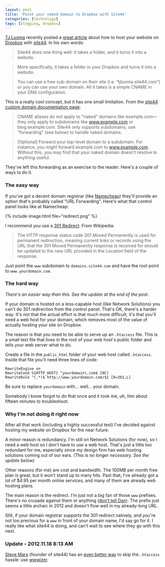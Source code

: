 ```yaml
---
layout: post
title: 'Point your naked domain to Dropbox with Site44'
categories: [technology]
tags: [blogging, dropbox]
---
```


[TJ Luoma](http://twitter.com/tjluoma) recently posted a [great article](http://tj.luo.ma/articles/dropbox-site44-and-making-your-own-indexes) about how to host your website on [Dropbox](https://www.dropbox.com/home) with [site44](http://www.site44.com/). In his own words:

> Site44 does one thing well: it takes a folder, and it turns it into a website.

> More specifically, it takes a folder in your Dropbox and turns it into a website.

> You can use a free sub-domain on their site (i.e. “tjluoma.site44.com”) or you can use your own domain. All it takes is a simple CNAME in your DNS configuration.

This is a really cool concept, but it has one small limitation. From the [site44 custom domain documentation page](http://www.site44.com/custom-domains):

> CNAME aliases do not apply to "naked" domains like example.com—they only apply to subdomains like www.example.com or blog.example.com. Site44 only supports subdomains; use "forwarding" (see below) to handle naked domains.

> [Optional] Forward your top-level domain to a subdomain. For instance, you might forward example.com to www.example.com. Without this, you may find that your naked domain doesn’t resolve to anything useful.

They've left this forwarding as an exercise to the reader. Here's a couple of ways to do it.

### The easy way

If you've got a decent domain registrar (like [Namecheap](https://www.namecheap.com/)) they'll provide an option that's probably called "URL Forwarding". Here's what that control panel looks like at Namecheap:

{% include image.html file="redirect.png" %}

I recommend you use a [301 Redirect](https://en.wikipedia.org/wiki/HTTP_301). From Wikipedia:

> The HTTP response status code 301 Moved Permanently is used for permanent redirection, meaning current links or records using the URL that the 301 Moved Permanently response is received for should be updated to the new URL provided in the Location field of the response.

Just point the `www` subdomain to `domains.site44.com` and have the root point to `www.yourdomain.com`.

### The hard way

*There's an easier way than this. See the update at the end of the post.*

If your domain is hosted on a less-capable host (like Network Solutions) you can't do 301 redirection from the control panel. That's OK, there's a harder way. It's not that the actual effort is that much more difficult, it's that you'll need a web host for your domain, which removes most of the value of actually hosting your site on Dropbox. 

The reason is that you need to be able to serve up an `.htaccess` file. This is a small text file that lives in the root of your web host's public folder and tells your web server what to do. 

Create a file in the `public_html` folder of your web host called `.htaccess`. Inside that file you'll need three lines of code:

	RewriteEngine on
	RewriteCond %{HTTP_HOST} ^yourdomain\.com$ [NC]
	RewriteRule ^(.*)$ http://www.yourdomain.com/$1 [R=301,L]

Be sure to replace `yourdomain` with... well... your domain. 

Somebody I know forgot to do that once and it took me, uh, *him* about fifteen minutes to troubleshoot.

### Why I'm not doing it right now

After all that work (including a highly successful test) I've decided against hosting my website on Dropbox for the near future.

A minor reason is redundancy. I'm still on Network Solutions (for now), so I need a web host so I don't have to use a web host. That's just a little too redundant for me, especially since my design firm has web hosting solutions coming out of our ears. *(This is no longer necessary. See the update below)*

Other reasons (for me) are cost and bandwidth. The 100MB per month free plan is great, but it won't stand up to many hits. Past that, I've already got a lot of $4.95 per month online services, and many of them are already web hosting plans.

The main reason is the redirect. I'm just not a big fan of those `www` prefixes. There's no crusade against them or anything ([don't tell Dan](http://5by5.tv/buildanalyze/70)). The prefix just seems a little archaic in 2012 and doesn't flow well in my already-long URL.

Still, if your domain registrar supports the 301 redirect natively, and you're not too precious for a `www` in front of your domain name, I'd say go for it. I really like what site44 is doing, and can't wait to see where they go with this next.

### Update - 2012.11.18 8:13 AM

[Steve Marx](http://twitter.com/smarx) (founder of site44) has an [even better way](https://twitter.com/smarx/status/270195981453242368) to skip the `.htaccess` hassle: use [wwwizer](http://wwwizer.com/naked-domain-redirect).